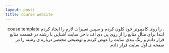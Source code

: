 ```yaml
---
layout: posts
title: course website 
---
```


<div dir="rtl">
. را روی کامپیوتر خود کلون کردم و سپس تغییرات لازم را ایجاد کردم couse template ابتدا
    برای مثال منابع را از روی پی دی اف داخل سایت آشنایی با رشته در قسمت منابع قرار دادم و رنگ بندی سایت را عوض کردم و توضیحی مختصر درباره ی رشته را در صفحه ی اول سایت قرار دادم 
</div>

